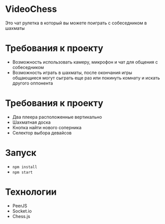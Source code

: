 # VideoChess

Это чат рулетка в который вы можете поиграть с собеседником в шахматы

# Требования к проекту

- Возможность использовать камеру, микрофон и чат для общения с собеседником
- Возможность играть в шахматы, после окончания игры общающиеся могут сыграть еще раз или покинуть комнату и искать
  другого оппонента

# Требования к проекту

- Два плеера расположенные вертикально
- Шахматная доска
- Кнопка найти нового соперника
- Селектор выбора девайсов

# Запуск

- `npm install`
- `npm start`

# Технологии

- PeerJS
- Socket.io
- Chess.js
